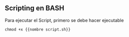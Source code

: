 ## Scripting en BASH
Para ejecutar el Script, primero se debe hacer ejecutable
```
chmod +x {{nombre script.sh}}
```
